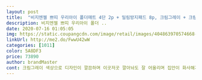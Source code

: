 ```yaml
---
layout: post 
title:  "비지엔젤 쁘띠 우리아이 폴더매트 4단 2p + 밀림방지패드 8p, 크림그레이 + 크림" 
description: 비지엔젤 쁘띠 우리아이 폴더 ..
date: 2020-07-16 01:05:05 
img: https://static.coupangcdn.com/image/retail/images/404863970574668-e4743f39-6c97-4ab4-b24d-1c67c4693ba3.jpg 
linkUrl: http://me2.do/FwwU42wW 
categories: [1011] 
color: 5A8DF3 
price: 73890 
author: brandMaster 
cont: 크림그레이 색상으로 디자인이 깔끔하며 이곳저곳 깔아놔도 잘 어울리며 집안이 화사해지는 효과가 있는것 같습니다!<br/>4년동안 쓰던 매트 치우고 이번에 새로 바꿨어요<br/>O<br/>O 매트  8중 압축 에어셀<br/>O 사이즈  1200x1600x40<br/>O 색상  크림그레이+크림<br/>O 소재  내장재 <br/> - PE폼 / 마감재<br/> -PU원단<br/>⭐️ 전체적으로 사이즈가 넉넉하고 많이 커요.<br/> 매트 설치하실 부분 사이즈 잘 측정하셔서 구매하시면 좋을거같아요!<br/>⭐️ 폴더매트 처음 사용해보는데요, 푹신한듯 단단한 편이라 소음에도 걱정없을거 같네요.<br/> 홈트레이닝(뜀뛰기,빠른걸음)을 할 때, 강아지들 매트로 사용했어요 저희집 바닥이 타일이라 많이 미끄러운데, 미끄럼방지 패드도 구성되어있어서 같이 설치해줬더니 밀림전혀 없어요! 되게 푹신하고 소음 제대로 잡아주네요^^<br/>강아지 발바닥, 슬개골, 관절 등 미끄럼방지에도 도움이 됩니다.<br/><br/>고층에 거주하다 보니 아랫층에 층간소음 방지용으로도 아주 좋고<br/>그리고 냄새 걱정하시는 분들 계실텐데, 포장 뜯어도 불쾌한 냄새 전혀 안났어요.<br/> 워낙 예민한 편이라 이런부분 중요한데, 냄새 걱정은 안하셔도 될거같네요.<br/> 두께도 꽤 두꺼워서 무게가 좀 나가지만, 그만큼 매트의 역할을 충실히하는 상품이라고 생각합니다♡<br/>그리고 매트마다 커버가 삐툴어져있는곳도없고 여러개 이어서 붙여도 티나게 갈라지는곳없이 매끄러워요 너무너무 좋아요<br/>근데 이전에 썼던 브랜드도 많이 저렴한편이었는데 그것보다도 더 저렴한한데 상품은 훨씬더 좋네요!!<br/>동봉되어 오는 미끄럼 방지 패드도 있으니 잘 활용하여 깔아주면 미끄럼 1도 없는 매트가 됩니다<br/> 
---
```

 